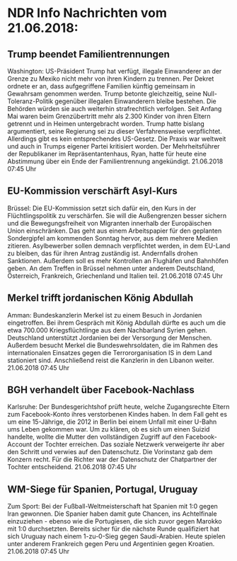 # NDR Info Nachrichten vom 21.06.2018:


## Trump beendet Familientrennungen
Washington: US-Präsident Trump hat verfügt, illegale Einwanderer an der Grenze zu Mexiko nicht mehr von ihren Kindern zu trennen. Per Dekret ordnete er an, dass aufgegriffene Familien künftig gemeinsam in Gewahrsam genommen werden. Trump betonte gleichzeitig, seine Null-Toleranz-Politik gegenüber illegalen Einwanderern bleibe bestehen. Die Behörden würden sie auch weiterhin strafrechtlich verfolgen. Seit Anfang Mai waren beim Grenzübertritt mehr als 2.300 Kinder von ihren Eltern getrennt und in Heimen untergebracht worden. Trump hatte bislang argumentiert, seine Regierung sei zu dieser Verfahrensweise verpflichtet. Allerdings gibt es kein entsprechendes US-Gesetz. Die Praxis war weltweit und auch in Trumps eigener Partei kritisiert worden. Der Mehrheitsführer der Republikaner im Repräsentantenhaus, Ryan, hatte für heute eine Abstimmung über ein Ende der Familientrennung angekündigt. 21.06.2018 07:45 Uhr 

## EU-Kommission verschärft Asyl-Kurs
Brüssel: Die EU-Kommission setzt sich dafür ein, den Kurs in der Flüchtlingspolitik zu verschärfen. Sie will die Außengrenzen besser sichern und die Bewegungsfreiheit von Migranten innerhalb der Europäischen Union einschränken. Das geht aus einem Arbeitspapier für den geplanten Sondergipfel am kommenden Sonntag hervor, aus dem mehrere Medien zitieren. Asylbewerber sollen demnach verpflichtet werden, in dem EU-Land zu bleiben, das für ihren Antrag zuständig ist. Andernfalls drohen Sanktionen. Außerdem soll es mehr Kontrollen an Flughäfen und Bahnhöfen geben. An dem Treffen in Brüssel nehmen unter anderem Deutschland, Österreich, Frankreich, Griechenland und Italien teil. 21.06.2018 07:45 Uhr 

## Merkel trifft jordanischen König Abdullah
Amman: Bundeskanzlerin Merkel ist zu einem Besuch in Jordanien eingetroffen. Bei ihrem Gespräch mit König Abdullah dürfte es auch um die etwa 700.000 Kriegsflüchtlinge aus dem Nachbarland Syrien gehen. Deutschland unterstützt Jordanien bei der Versorgung der Menschen. Außerdem besucht Merkel die Bundeswehrsoldaten, die im Rahmen des internationalen Einsatzes gegen die Terrororganisation IS in dem Land stationiert sind. Anschließend reist die Kanzlerin in den Libanon weiter. 21.06.2018 07:45 Uhr 

## BGH verhandelt über Facebook-Nachlass
Karlsruhe: Der Bundesgerichtshof prüft heute, welche Zugangsrechte Eltern zum Facebook-Konto ihres verstorbenen Kindes haben. In dem Fall geht es um eine 15-Jährige, die 2012 in Berlin bei einem Unfall mit einer U-Bahn ums Leben gekommen war. Um zu klären, ob es sich um einen Suizid handelte, wollte die Mutter den vollständigen Zugriff auf den Facebook-Account der Tochter erreichen. Das soziale Netzwerk verweigerte ihr aber den Schritt und verwies auf den Datenschutz. Die Vorinstanz gab dem Konzern recht. Für die Richter war der Datenschutz der Chatpartner der Tochter entscheidend. 21.06.2018 07:45 Uhr 

## WM-Siege für Spanien, Portugal, Uruguay
Zum Sport: Bei der Fußball-Weltmeisterschaft hat Spanien mit 1:0 gegen Iran gewonnen. Die Spanier haben damit gute Chancen, ins Achtelfinale einzuziehen - ebenso wie die Portugiesen, die sich zuvor gegen Marokko mit 1:0 durchsetzten. Bereits sicher für die nächste Runde qualifiziert hat sich Uruguay nach einem 1-zu-0-Sieg gegen Saudi-Arabien. Heute spielen unter anderem Frankreich gegen Peru und Argentinien gegen Kroatien. 21.06.2018 07:45 Uhr 

